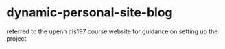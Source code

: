 # dynamic-personal-site-blog


referred to the upenn cis197 course website for guidance on setting up the project


